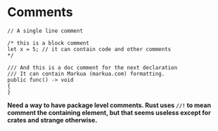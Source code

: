 # Comments

    // A single line comment

    /* this is a block comment
    let x = 5; // it can contain code and other comments
    */

    /// And this is a doc comment for the next declaration
    /// It can contain Markua (markua.com) formatting.
    public func() -> void
    {
    }

**Need a way to have package level comments. Rust uses `//!` to mean comment the containing element, but that seems useless except for crates and strange otherwise.**